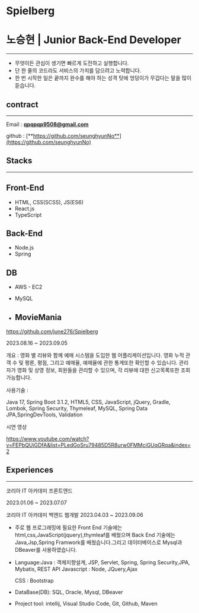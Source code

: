 # Spielberg

# 노승현 | Junior Back-End Developer

---

- 무엇이든 관심이 생기면 빠르게 도전하고 실행합니다.
- 단 한 줄의 코드라도 서비스의 가치를 담으려고 노력합니다.
- 한 번 시작한 일은 끝까지 완수를 해야 하는 성격 탓에 엉덩이가 무겁다는 말을 많이 듣습니다.

## **contract**

---

Email : **qpqpqp9508@gmail.com**

github : [**https://github.com/seunghyunNo**](https://github.com/seunghyunNo)

## **Stacks**

---

## Front-End

- HTML, CSS(SCSS), JS(ES6)
- React.js
- TypeScript

## Back-End

- Node.js
- Spring

## DB

- AWS - EC2
- MySQL

- ## MovieMania

https://github.com/june276/Spielberg

2023.08.16 ~ 2023.09.05

개요 : 영화 별 리뷰와 함께 예매 시스템을 도입한 웹 어플리케이션입니다. 영화 누적 관객 수 및 평론, 평점, 그리고 예매율, 예매율에 관한 통계또한 확인할 수 있습니다. 관리자가 영화 및 상영 정보, 회원들을 관리할 수 있으며, 각 리뷰에 대한 신고목록또한 조회 가능합니다.

사용기술 :

Java 17, Spring Boot 3.1.2, HTML5, CSS, JavaScript, jQuery, Gradle, Lombok, Spring Security, Thymeleaf, MySQL, Spring Data JPA,SpringDevTools, Validation

시연 영상

https://www.youtube.com/watch?v=FEPbQUiGDfA&list=PLedGoSru79485D5R8urw0FMMciGUqGRqa&index=2

## Experiences

---

코리아  IT 아카데미 프론트엔드

2023.01.06 ~ 2023.07.07

코리아 IT 아카데미 백엔드 웹개발
2023.04.03 ~ 2023.09.06

- 주로 웹 프로그래밍에 필요한 Front End 기술에는 html,css,JavaScript(jquery),thymleaf를 배웠으며 Back End 기술에는 Java,Jsp,Spring Framwork를 배웠습니다.그리고 데이터베이스로 Mysql과 DBeaver를 사용하였습니다.
- Language:Java : 객체지향설계, JSP, Servlet, Spring, Spring Security,JPA, Mybatis, REST API Javascript : Node, JQuery,Ajax
    
    CSS : Bootstrap
    
- DataBase(DB): SQL, Oracle, Mysql, DBeaver
- Project tool: intellij, Visual Studio Code, Git, Github, Maven
